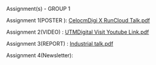 Assignment(s) - GROUP 1

Assignment 1(POSTER ): [CelocmDigi X RunCloud Talk.pdf](https://github.com/user-attachments/files/18361497/CelcomDigi.X.RunCloud.Talk.pdf)

Assignment 2(VIDEO)  :  [UTMDigital Visit Youtube Link.pdf](https://github.com/user-attachments/files/18312997/youtube.link.UTMDigital.visit.pdf) <br/>

Assignment 3(REPORT) : [Industrial talk.pdf](https://github.com/user-attachments/files/18313007/industry.report.pdf)

Assignment 4(Newsletter):



